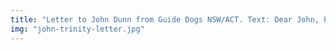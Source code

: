 ```yaml
---
title: "Letter to John Dunn from Guide Dogs NSW/ACT. Text: Dear John, Please find Certificate of Appreciation for all the support you have given to Gisele Mesnage and her Guide Dog D'artagnan. I believe you are a reliable support to her and we are very happy to give you this Certification in recognition of your continued support to Gisele. Kind Regards Ewa Borkowski."
img: "john-trinity-letter.jpg"
---
```

